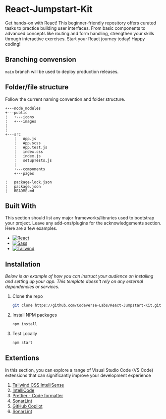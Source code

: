 # React-Jumpstart-Kit
Get hands-on with React! This beginner-friendly repository offers curated tasks to practice building user interfaces. From basic components to advanced concepts like routing and form handling, strengthen your skills through interactive exercises. Start your React journey today! Happy coding!

## Branching convension
`main` branch will be used to deploy production releases.

## Folder/file structure

Follow the current naming convention and folder structure.

```   
+---node_modules
+---public  
¦   +---icons       
¦   +---images
¦           
¦           
+---src
    ¦   App.js
    ¦   App.scss
    ¦   App.test.js
    ¦   index.css
    ¦   index.js
    ¦   setupTests.js
    ¦   
    +---components
    +---pages

¦   package-lock.json
¦   package.json
¦   README.md
```

## Built With

This section should list any major frameworks/libraries used to bootstrap your project. Leave any add-ons/plugins for the acknowledgements section. Here are a few examples.

* [![React][React.js]][React-url]
* [![Sass][Sass.com]][Sass-url]
* [![Tailwind][TailwindCSS]][Tailwind-url]

## Installation

_Below is an example of how you can instruct your audience on installing and setting up your app. This template doesn't rely on any external dependencies or services._

1. Clone the repo
   ```sh
   git clone https://github.com/Codeverse-Labs/React-Jumpstart-Kit.git
   ```
2. Install NPM packages
   ```sh
   npm install
   ```
3. Test Locally
   ```sh
   npm start
   ```
## Extentions

 In this section, you can explore a range of Visual Studio Code (VS Code) extensions that can significantly improve your development experience
  1. [Tailwind CSS IntelliSense]
  2. [IntelliCode]
  3. [Prettier - Code formatter]
  4. [SonarLint]
  5. [GitHub Copilot]
  6. [SonarLint]


[React.js]: https://img.shields.io/badge/React-20232A?style=for-the-badge&logo=react&logoColor=61DAFB
[React-url]: https://reactjs.org/
[Sass.com]: https://img.shields.io/badge/sass-BF4080?style=for-the-badge&logo=sass&logoColor=white
[Sass-url]: https://sass-lang.com/
[TailwindCSS]: https://img.shields.io/badge/Tailwind-20232A?style=for-the-badge&logo=tailwindcss&logoColor=61DAFB
[tailwind-url]:https://tailwindcss.com/docs/installation

[Tailwind CSS IntelliSense]:https://marketplace.visualstudio.com/items?itemName=bradlc.vscode-tailwindcss
[IntelliCode]:https://marketplace.visualstudio.com/items?itemName=VisualStudioExptTeam.vscodeintellicode
[Prettier - Code formatter]:https://marketplace.visualstudio.com/items?itemName=esbenp.prettier-vscode
[SonarLint]:https://marketplace.visualstudio.com/items?itemName=SonarSource.sonarlint-vscode
[GitHub Copilot]:https://marketplace.visualstudio.com/items?itemName=GitHub.copilot
[SonarLint]:https://marketplace.visualstudio.com/items?itemName=SonarSource.sonarlint-vscode